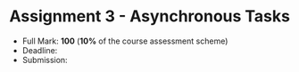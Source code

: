 # Assignment 3 - Asynchronous Tasks

* Full Mark: **100** (**10%** of the course assessment scheme)
* Deadline:
* Submission:

